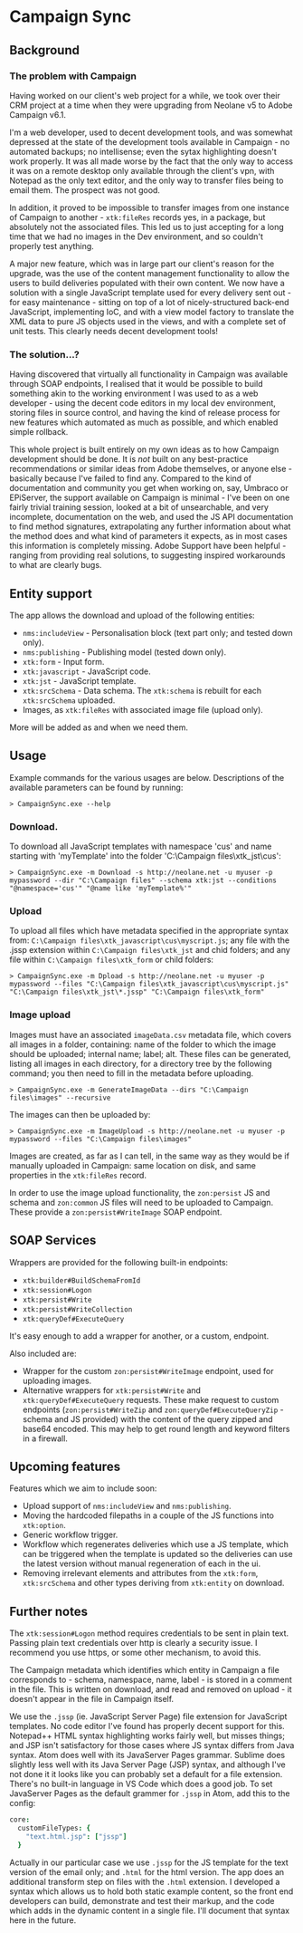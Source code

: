 # Campaign Sync

## Background

### The problem with Campaign

Having worked on our client's web project for a while, we took over their CRM project at a time when they were upgrading from Neolane v5 to Adobe Campaign v6.1.

I'm a web developer, used to decent development tools, and was somewhat depressed at the state of the development tools available in Campaign - no automated backups; no intellisense; even the sytax highlighting doesn't work properly. It was all made worse by the fact that the only way to access it was on a remote desktop only available through the client's vpn, with Notepad as the only text editor, and the only way to transfer files being to email them. The prospect was not good.

In addition, it proved to be impossible to transfer images from one instance of Campaign to another - `xtk:fileRes` records yes, in a package, but absolutely not the associated files. This led us to just accepting for a long time that we had no images in the Dev environment, and so couldn't properly test anything. 

A major new feature, which was in large part our client's reason for the upgrade, was the use of the content management functionality to allow the users to build deliveries populated with their own content. We now have a solution with a single JavaScript template used for every delivery sent out - for easy maintenance - sitting on top of a lot of nicely-structured back-end JavaScript, implementing IoC, and with a view model factory to translate the XML data to pure JS objects used in the views, and with a complete set of unit tests. This clearly needs decent development tools!

### The solution...?

Having discovered that virtually all functionality in Campaign was available through SOAP endpoints, I realised that it would be possible to build something akin to the working environment I was used to as a web developer - using the decent code editors in my local dev environment, storing files in source control, and having the kind of release process for new features which automated as much as possible, and which enabled simple rollback.

This whole project is built entirely on my own ideas as to how Campaign development should be done. It is _not_ built on any best-practice recommendations or similar ideas from Adobe themselves, or anyone else - basically because I've failed to find any. Compared to the kind of documentation and community you get when working on, say, Umbraco or EPiServer, the support available on Campaign is minimal - I've been on one fairly trivial training session, looked at a bit of unsearchable, and very incomplete, documentation on the web, and used the JS API documentation to find method signatures, extrapolating any further information about what the method does and what kind of parameters it expects, as in most cases this information is completely missing. Adobe Support have been helpful - ranging from providing real solutions, to suggesting inspired workarounds to what are clearly bugs.

## Entity support

The app allows the download and upload of the following entities:

- `nms:includeView` - Personalisation block (text part only; and tested down only).
- `nms:publishing` - Publishing model (tested down only).
- `xtk:form` - Input form.
- `xtk:javascript` - JavaScript code.
- `xtk:jst` - JavaScript template.
- `xtk:srcSchema` - Data schema. The `xtk:schema` is rebuilt for each `xtk:srcSchema` uploaded.
- Images, as `xtk:fileRes` with associated image file (upload only).

More will be added as and when we need them.

## Usage

Example commands for the various usages are below. Descriptions of the available parameters can be found by running:

```dos
> CampaignSync.exe --help
```

### Download.

To download all JavaScript templates with namespace 'cus' and name starting with 'myTemplate' into the folder 'C:\Campaign files\xtk_jst\cus':

```dos
> CampaignSync.exe -m Download -s http://neolane.net -u myuser -p mypassword --dir "C:\Campaign files" --schema xtk:jst --conditions "@namespace='cus'" "@name like 'myTemplate%'"
```

### Upload

To upload all files which have metadata specified in the appropriate syntax from: `C:\Campaign files\xtk_javascript\cus\myscript.js`; any file with the .jssp extension within `C:\Campaign files\xtk_jst` and chid folders; and any file within `C:\Campaign files\xtk_form` or child folders:

```dos
> CampaignSync.exe -m Dpload -s http://neolane.net -u myuser -p mypassword --files "C:\Campaign files\xtk_javascript\cus\myscript.js" "C:\Campaign files\xtk_jst\*.jssp" "C:\Campaign files\xtk_form"
```

### Image upload

Images must have an associated `imageData.csv` metadata file, which covers all images in a folder, containing: name of the folder to which the image should be uploaded; internal name; label; alt. These files can be generated, listing all images in each directory, for a directory tree by the following command; you then need to fill in the metadata before uploading.

```dos
> CampaignSync.exe -m GenerateImageData --dirs "C:\Campaign files\images" --recursive
```

The images can then be uploaded by:

```dos
> CampaignSync.exe -m ImageUpload -s http://neolane.net -u myuser -p mypassword --files "C:\Campaign files\images"
```

Images are created, as far as I can tell, in the same way as they would be if manually uploaded in Campaign: same location on disk, and same properties in the `xtk:fileRes` record.

In order to use the image upload functionality, the `zon:persist` JS and schema and `zon:common` JS files will need to be uploaded to Campaign. These provide a `zon:persist#WriteImage` SOAP endpoint.

## SOAP Services

Wrappers are provided for the following built-in endpoints:

- `xtk:builder#BuildSchemaFromId`
- `xtk:session#Logon`
- `xtk:persist#Write`
- `xtk:persist#WriteCollection`
- `xtk:queryDef#ExecuteQuery`

It's easy enough to add a wrapper for another, or a custom, endpoint.

Also included are:

- Wrapper for the custom `zon:persist#WriteImage` endpoint, used for uploading images.
- Alternative wrappers for `xtk:persist#Write` and `xtk:queryDef#ExecuteQuery` requests. These make request to custom endpoints (`zon:persist#WriteZip` and `zon:queryDef#ExecuteQueryZip` - schema and JS provided) with the content of the query zipped and base64 encoded. This may help to get round length and keyword filters in a firewall.

## Upcoming features

Features which we aim to include soon:

- Upload support of `nms:includeView` and `nms:publishing`.
- Moving the hardcoded filepaths in a couple of the JS functions into `xtk:option`.
- Generic workflow trigger.
- Workflow which regenerates deliveries which use a JS template, which can be triggered when the template is updated so the deliveries can use the latest version without manual regeneration of each in the ui.
- Removing irrelevant elements and attributes from the `xtk:form`, `xtk:srcSchema` and other types deriving from `xtk:entity` on download.

## Further notes

The `xtk:session#Logon` method requires credentials to be sent in plain text. Passing plain text credentials over http is clearly a security issue. I recommend you use https, or some other mechanism, to avoid this.

The Campaign metadata which identifies which entity in Campaign a file corresponds to - schema, namespace, name, label - is stored in a comment in the file. This is written on download, and read and removed on upload - it doesn't appear in the file in Campaign itself.

We use the `.jssp` (ie. JavaScript Server Page) file extension for JavaScript templates. No code editor I've found has properly decent support for this. Notepad++ HTML syntax highlighting works fairly well, but misses things; and JSP isn't satisfactory for those cases where JS syntax differs from Java syntax. Atom does well with its JavaServer Pages grammar. Sublime does slightly less well with its Java Server Page (JSP) syntax, and although I've not done it it looks like you can probably set a default for a file extension. There's no built-in language in VS Code which does a good job. To set JavaServer Pages as the default grammer for `.jssp` in Atom, add this to the config:

```coffeescript
core:
  customFileTypes: {
    "text.html.jsp": ["jssp"]
  }
```

Actually in our particular case we use `.jssp` for the JS template for the text version of the email only; and `.html` for the html version. The app does an additional transform step on files with the `.html` extension. I developed a syntax which allows us to hold both static example content, so the front end developers can build, demonstrate and test their markup, and the code which adds in the dynamic content in a single file. I'll document that syntax here in the future.
